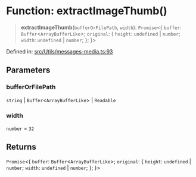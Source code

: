 # Function: extractImageThumb()

> **extractImageThumb**(`bufferOrFilePath`, `width`): `Promise`\<\{ `buffer`: `Buffer`\<`ArrayBufferLike`\>; `original`: \{ `height`: `undefined` \| `number`; `width`: `undefined` \| `number`; \}; \}\>

Defined in: [src/Utils/messages-media.ts:93](https://github.com/Fokusdotid/Baileys/blob/abcb8d9f2160683543784d4a7641ec0f8c55ed7e/src/Utils/messages-media.ts#L93)

## Parameters

### bufferOrFilePath

`string` | `Buffer`\<`ArrayBufferLike`\> | `Readable`

### width

`number` = `32`

## Returns

`Promise`\<\{ `buffer`: `Buffer`\<`ArrayBufferLike`\>; `original`: \{ `height`: `undefined` \| `number`; `width`: `undefined` \| `number`; \}; \}\>
